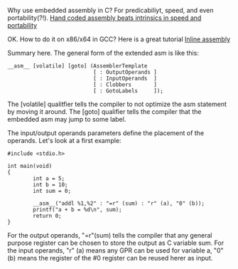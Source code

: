 Why use embedded assembly in C? For predicabiliyt, speed, and even portability(?!).
[Hand coded assembly beats intrinsics in speed and portability](http://danluu.com/assembly-intrinsics/)

OK. How to do it on x86/x64 in GCC? Here is a great tutorial 
[Inline assembly](https://github.com/0xAX/linux-insides/blob/master/Theory/asm.md)

Summary here. The general form of the extended asm is like this:

```assembly
__asm__ [volatile] [goto] (AssemblerTemplate
                           [ : OutputOperands ]
                           [ : InputOperands  ]
                           [ : Clobbers       ]
                           [ : GotoLabels     ]);
```
The [volatile] qualitfier tells the compiler to not optimize the asm statement by moving it around. 
The [goto] qualifier tells the compiler that the embedded asm may jump to some label.

The input/output operands parameters define the placement of the operands. Let's look at a first example:

```assembly
#include <stdio.h>

int main(void)
{
        int a = 5;
        int b = 10;
        int sum = 0;

        __asm__("addl %1,%2" : "=r" (sum) : "r" (a), "0" (b));
        printf("a + b = %d\n", sum);
        return 0;
}
```

For the output operands, "=r"(sum) tells the compiler that any general purpose register can be chosen
to store the output as C variable sum. For the input operands, "r" (a) means any GPR can be used for 
variable a, "0" (b) means the register of the #0 register can be reused herer as input. 

